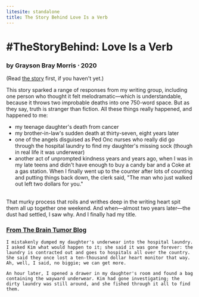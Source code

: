 ```yaml
---
litesite: standalone
title: The Story Behind Love Is a Verb
---
```

# #TheStoryBehind: Love Is a Verb

### by Grayson Bray Morris ⋅ 2020

(Read [the story](HOME_URL_PHlove-is-verb/) first, if you haven't yet.)

This story sparked a range of responses from my writing group, including
one person who thought it felt melodramatic&mdash;which is understandable,
because it throws two improbable deaths into one 750-word space. But as
they say, truth is stranger than fiction. All these things really
happened, and happened to me:

- my teenage daughter's death from cancer
- my brother-in-law's sudden death at thirty-seven, eight years later
- one of the angels disguised as Ped Onc nurses who really did go
  through the hospital laundry to find my daughter's missing sock
  (though in real life it was underwear)
- another act of unprompted kindness years and years ago, when I was in
  my late teens and didn't have enough to buy a candy bar and a Coke at
  a gas station. When I finally went up to the counter after lots of
  counting and putting things back down, the clerk said, "The man who
  just walked out left two dollars for you."

\
That murky process that roils and writhes deep in the writing heart spit
them all up together one weekend. And when&mdash;almost two years
later&mdash;the dust had settled, I saw why. And I finally had my title.

### [From The Brain Tumor Blog](DOMAIN_URL_PHbrain-tumor-blog/)
~~~~~
I mistakenly dumped my daughter's underwear into the hospital laundry. I asked Kim what would happen to it; she said it was gone forever: the laundry is contracted out and goes to hospitals all over the country. She said they once lost a ten-thousand dollar heart monitor that way. Ah, well, I said, no biggie; we can get more.

An hour later, I opened a drawer in my daughter's room and found a bag containing the wayward underwear. Kim had gone investigating; the dirty laundry was still around, and she fished through it all to find them.
~~~~~
